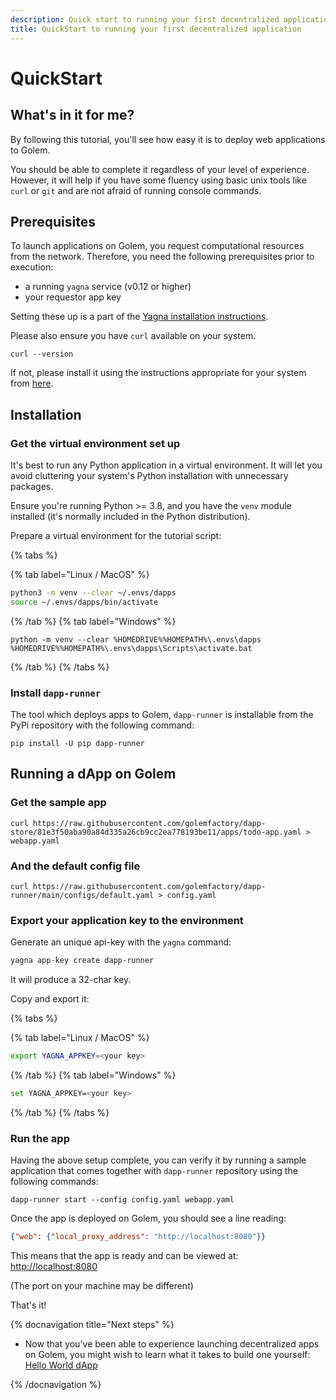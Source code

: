 ```yaml
---
description: Quick start to running your first decentralized application on Golem
title: QuickStart to running your first decentralized application
---
```


# QuickStart

## What's in it for me?

By following this tutorial, you'll see how easy it is to deploy web applications to Golem.

You should be able to complete it regardless of your level of experience. However, it will help if you have some fluency using basic unix tools like `curl` or `git` and are not afraid of running console commands.

## Prerequisites

To launch applications on Golem, you request computational resources from the network. Therefore, you need the following prerequisites prior to execution:

* a running `yagna` service (v0.12 or higher)
* your requestor app key

Setting these up is a part of the [Yagna installation instructions](/docs/creators/javascript/examples/tools/yagna-installation-for-requestors). 

Please also ensure you have `curl` available on your system.

```shell
curl --version
```

If not, please install it using the instructions appropriate for your system from [here](https://curl.se/download.html).

## Installation

### Get the virtual environment set up

It's best to run any Python application in a virtual environment. It will let you avoid cluttering your system's Python installation with unnecessary packages.

Ensure you're running Python >= 3.8, and you have the `venv` module installed (it's normally included in the Python distribution).

Prepare a virtual environment for the tutorial script:

{% tabs %}

{% tab label="Linux / MacOS" %}
```bash
python3 -m venv --clear ~/.envs/dapps
source ~/.envs/dapps/bin/activate
```
{% /tab %}
{% tab label="Windows" %}
```shell
python -m venv --clear %HOMEDRIVE%%HOMEPATH%\.envs\dapps
%HOMEDRIVE%%HOMEPATH%\.envs\dapps\Scripts\activate.bat
```
{% /tab %}
{% /tabs %}



### Install `dapp-runner`

The tool which deploys apps to Golem, `dapp-runner` is installable from the PyPi repository with the following command:

```shell
pip install -U pip dapp-runner
```

## Running a dApp on Golem

### Get the sample app

```
curl https://raw.githubusercontent.com/golemfactory/dapp-store/81e3f50aba90a84d335a26cb9cc2ea778193be11/apps/todo-app.yaml > webapp.yaml
```

### And the default config file

```
curl https://raw.githubusercontent.com/golemfactory/dapp-runner/main/configs/default.yaml > config.yaml
```

### Export your application key to the environment

Generate an unique api-key with the `yagna` command:

```bash
yagna app-key create dapp-runner
```
It will produce a 32-char key. 

Copy and export it:

{% tabs %}

{% tab label="Linux / MacOS" %}
```bash
export YAGNA_APPKEY=<your key>
```
{% /tab %}
{% tab label="Windows" %}
```bash
set YAGNA_APPKEY=<your key>
```
{% /tab %}
{% /tabs %}

### Run the app

Having the above setup complete, you can verify it by running a sample application that comes together with `dapp-runner` repository using the following commands:

```shell
dapp-runner start --config config.yaml webapp.yaml 
```

Once the app is deployed on Golem, you should see a line reading:

```json
{"web": {"local_proxy_address": "http://localhost:8080"}}
```

This means that the app is ready and can be viewed at: [http://localhost:8080](http://localhost:8080)

(The port on your machine may be different)

That's it!


{% docnavigation title="Next steps" %}

- Now that you've been able to experience launching decentralized apps on Golem, you might wish to learn what it takes to build one yourself: [Hello World dApp](/docs/creators/dapps/hello-world-dapp)


{% /docnavigation %}